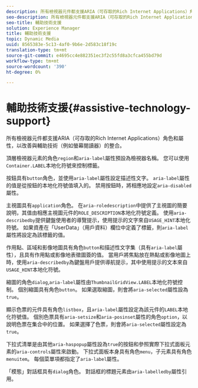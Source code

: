 ```yaml
---
description: 所有檢視器元件都支援ARIA（可存取的Rich Internet Applications）角色和屬性，以改善與輔助技術（例如螢幕閱讀器）的整合。
seo-description: 所有檢視器元件都支援ARIA（可存取的Rich Internet Applications）角色和屬性，以改善與輔助技術（例如螢幕閱讀器）的整合。
seo-title: 輔助技術支援
solution: Experience Manager
title: 輔助技術支援
topic: Dynamic Media
uuid: 8565383e-5c13-4af0-9b6e-2d583c18f19c
translation-type: tm+mt
source-git-commit: e4695cc4e882351ec3f2c55fd8a3cfca455bd79d
workflow-type: tm+mt
source-wordcount: '390'
ht-degree: 0%

---
```



# 輔助技術支援{#assistive-technology-support}

所有檢視器元件都支援ARIA（可存取的Rich Internet Applications）角色和屬性，以改善與輔助技術（例如螢幕閱讀器）的整合。

頂層檢視器元素的角色`region`和`aria-label`屬性預設為檢視器名稱。 您可以使用`Container.LABEL`本地化符號來控制標籤。

按鈕具有`button`角色，並使用`aria-label`屬性設定描述性文字。 `aria-label`屬性的值是從按鈕的本地化符號值填入的。 禁用按鈕時，將相應地設定`aria-disabled`屬性。

主視圖具有`application`角色。 在`aria-roledescription`中提供了主視圖的簡要說明，其值由相應主視圖元件的`ROLE_DESCRIPTION`本地化符號定義。 使用`aria-describedby`提供鍵盤使用者的導覽提示，使用提示的文字來自`USAGE_HINT`本地化符號。 如果資產在「UserData」（用戶資料）欄位中定義了標籤，則`aria-label`屬性將設定為該標籤的值。

作用點、區域和影像地圖具有角色`button`和描述性文字集（具有`aria-label`屬性），且具有作用點或影像地表徵圖簽的值。 當用戶將焦點放在熱點或影像地圖上時，使用`aria-describedby`為鍵盤用戶提供導航提示，其中使用提示的文本來自`USAGE_HINT`本地化符號。

縮圖的角色`dialog`,`aria-label`屬性由`ThumbnailGridView.LABEL`本地化符號控制。 個別縮圖具有角色`button`。 如果選取縮圖，則會將`aria-selected`屬性設為`true`。

顯示色票的元件具有角色`listbox`，且`aria-label`屬性設定為該元件的`LABEL`本地化符號值。 個別色票具有`aria-setsize`和`aria-posinset`屬性的角色`option`，以說明色票在集合中的位置。 如果選擇了色票，則會將`aria-selected`屬性設定為`true`。

下拉式清單是由其他`aria-haspopup`屬性設為`true`的按鈕和參照實際下拉式面板元素的`aria-controls`屬性來啟動。 下拉式面板本身具有角色`menu`，子元素具有角色`menuitem`。 每個菜單項都指定了`aria-label`屬性。

「模態」對話框具有`dialog`角色。 對話框的標題元素由`aria-labelledby`屬性引用。
